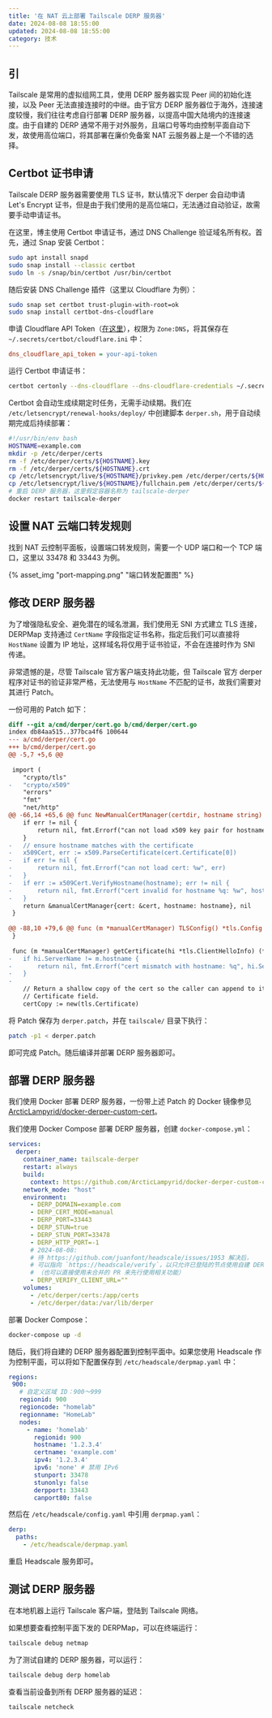 ```yaml
---
title: '在 NAT 云上部署 Tailscale DERP 服务器'
date: 2024-08-08 18:55:00
updated: 2024-08-08 18:55:00
category: 技术
---
```

## 引
Tailscale 是常用的虚拟组网工具，使用 DERP 服务器实现 Peer 间的初始化连接，以及 Peer 无法直接连接时的中继。由于官方 DERP 服务器位于海外，连接速度较慢，我们往往考虑自行部署 DERP 服务器，以提高中国大陆境内的连接速度。由于自建的 DERP 通常不用于对外服务，且端口号等均由控制平面自动下发，故使用高位端口，将其部署在廉价免备案 NAT 云服务器上是一个不错的选择。

## Certbot 证书申请
Tailscale DERP 服务器需要使用 TLS 证书，默认情况下 derper 会自动申请 Let's Encrypt 证书，但是由于我们使用的是高位端口，无法通过自动验证，故需要手动申请证书。

在这里，博主使用 Certbot 申请证书，通过 DNS Challenge 验证域名所有权。首先，通过 Snap 安装 Certbot：
```bash
sudo apt install snapd
sudo snap install --classic certbot
sudo ln -s /snap/bin/certbot /usr/bin/certbot
```

随后安装 DNS Challenge 插件（这里以 Cloudflare 为例）：
```bash
sudo snap set certbot trust-plugin-with-root=ok
sudo snap install certbot-dns-cloudflare
```

申请 Cloudflare API Token（[在这里](https://dash.cloudflare.com/profile/api-tokens)），权限为 `Zone:DNS`，将其保存在 `~/.secrets/certbot/cloudflare.ini` 中：
```ini
dns_cloudflare_api_token = your-api-token
```

运行 Certbot 申请证书：
```bash
certbot certonly --dns-cloudflare --dns-cloudflare-credentials ~/.secrets/certbot/cloudflare.ini -d example.com
```

Certbot 会自动生成续期定时任务，无需手动续期。我们在 `/etc/letsencrypt/renewal-hooks/deploy/` 中创建脚本 `derper.sh`，用于自动续期完成后持续部署：
```bash
#!/usr/bin/env bash
HOSTNAME=example.com
mkdir -p /etc/derper/certs
rm -f /etc/derper/certs/${HOSTNAME}.key
rm -f /etc/derper/certs/${HOSTNAME}.crt
cp /etc/letsencrypt/live/${HOSTNAME}/privkey.pem /etc/derper/certs/${HOSTNAME}.key
cp /etc/letsencrypt/live/${HOSTNAME}/fullchain.pem /etc/derper/certs/${HOSTNAME}.crt
# 重启 DERP 服务器，这里假定容器名称为 tailscale-derper
docker restart tailscale-derper
```

## 设置 NAT 云端口转发规则
找到 NAT 云控制平面板，设置端口转发规则，需要一个 UDP 端口和一个 TCP 端口，这里以 33478 和 33443 为例。

{% asset_img "port-mapping.png" "端口转发配置图" %}

## 修改 DERP 服务器
为了增强隐私安全、避免潜在的域名泄漏，我们使用无 SNI 方式建立 TLS 连接，DERPMap 支持通过 `CertName` 字段指定证书名称，指定后我们可以直接将 `HostName` 设置为 IP 地址，这样域名将仅用于证书验证，不会在连接时作为 SNI 传递。

非常遗憾的是，尽管 Tailscale 官方客户端支持此功能，但 Tailscale 官方 derper 程序对证书的验证非常严格，无法使用与 `HostName` 不匹配的证书，故我们需要对其进行 Patch。

一份可用的 Patch 如下：
```diff
diff --git a/cmd/derper/cert.go b/cmd/derper/cert.go
index db84aa515..377bca4f6 100644
--- a/cmd/derper/cert.go
+++ b/cmd/derper/cert.go
@@ -5,7 +5,6 @@
 
 import (
 	"crypto/tls"
-	"crypto/x509"
 	"errors"
 	"fmt"
 	"net/http"
@@ -66,14 +65,6 @@ func NewManualCertManager(certdir, hostname string) (certProvider, error) {
 	if err != nil {
 		return nil, fmt.Errorf("can not load x509 key pair for hostname %q: %w", keyname, err)
 	}
-	// ensure hostname matches with the certificate
-	x509Cert, err := x509.ParseCertificate(cert.Certificate[0])
-	if err != nil {
-		return nil, fmt.Errorf("can not load cert: %w", err)
-	}
-	if err := x509Cert.VerifyHostname(hostname); err != nil {
-		return nil, fmt.Errorf("cert invalid for hostname %q: %w", hostname, err)
-	}
 	return &manualCertManager{cert: &cert, hostname: hostname}, nil
 }
 
@@ -88,10 +79,6 @@ func (m *manualCertManager) TLSConfig() *tls.Config {
 }
 
 func (m *manualCertManager) getCertificate(hi *tls.ClientHelloInfo) (*tls.Certificate, error) {
-	if hi.ServerName != m.hostname {
-		return nil, fmt.Errorf("cert mismatch with hostname: %q", hi.ServerName)
-	}
-
 	// Return a shallow copy of the cert so the caller can append to its
 	// Certificate field.
 	certCopy := new(tls.Certificate)
```

将 Patch 保存为 `derper.patch`，并在 `tailscale/` 目录下执行：
```bash
patch -p1 < derper.patch
```

即可完成 Patch。随后编译并部署 DERP 服务器即可。

## 部署 DERP 服务器
我们使用 Docker 部署 DERP 服务器，一份带上述 Patch 的 Docker 镜像参见 [ArcticLampyrid/docker-derper-custom-cert](https://github.com/ArcticLampyrid/docker-derper-custom-cert)。

我们使用 Docker Compose 部署 DERP 服务器，创建 `docker-compose.yml`：
```yaml
services:
  derper:
    container_name: tailscale-derper
    restart: always
    build:
      context: https://github.com/ArcticLampyrid/docker-derper-custom-cert.git#main
    network_mode: "host"
    environment:
      - DERP_DOMAIN=example.com
      - DERP_CERT_MODE=manual
      - DERP_PORT=33443
      - DERP_STUN=true
      - DERP_STUN_PORT=33478
      - DERP_HTTP_PORT=-1
      # 2024-08-08: 
      # 待 https://github.com/juanfont/headscale/issues/1953 解决后，
      # 可以指向 `https://headscale/verify`，以只允许已登陆的节点使用自建 DERP 服务器
      # （也可以直接使用未合并的 PR 来先行使用相关功能）
      - DERP_VERIFY_CLIENT_URL=""
    volumes:
      - /etc/derper/certs:/app/certs
      - /etc/derper/data:/var/lib/derper
```

部署 Docker Compose：
```bash
docker-compose up -d
```

随后，我们将自建的 DERP 服务器配置到控制平面中。如果您使用 Headscale 作为控制平面，可以将如下配置保存到 `/etc/headscale/derpmap.yaml` 中：
```yaml
regions:
 900:
   # 自定义区域 ID：900～999
   regionid: 900
   regioncode: "homelab"
   regionname: "HomeLab"
   nodes:
     - name: 'homelab'
       regionid: 900
       hostname: '1.2.3.4'
       certname: 'example.com'
       ipv4: '1.2.3.4'
       ipv6: 'none' # 禁用 IPv6
       stunport: 33478
       stunonly: false
       derpport: 33443
       canport80: false
```

然后在 `/etc/headscale/config.yaml` 中引用 `derpmap.yaml`：
```yaml
derp:
  paths:
    - /etc/headscale/derpmap.yaml
```

重启 Headscale 服务即可。

## 测试 DERP 服务器
在本地机器上运行 Tailscale 客户端，登陆到 Tailscale 网络。

如果想要查看控制平面下发的 DERPMap，可以在终端运行：
```bash
tailscale debug netmap
```

为了测试自建的 DERP 服务器，可以运行：
```bash
tailscale debug derp homelab
```

查看当前设备到所有 DERP 服务器的延迟：
```bash
tailscale netcheck
```
